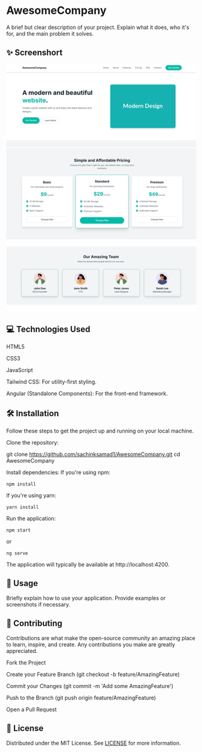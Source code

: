 # AwesomeCompany
A brief but clear description of your project. Explain what it does, who it's for, and the main problem it solves.

## ✨ Screenshort
![Screenshot of the application](screenshot-ac1.png "Application Screenshot 1")
![Screenshot of the application](screenshot-ac2.png "Application Screenshot 2")
![Screenshot of the application](screenshot-ac3.png "Application Screenshot 3")

## 💻 Technologies Used
HTML5

CSS3

JavaScript

Tailwind CSS: For utility-first styling.

Angular (Standalone Components): For the front-end framework.

## 🛠️ Installation
Follow these steps to get the project up and running on your local machine.

Clone the repository:

git clone https://github.com/sachinksamad1/AwesomeCompany.git
cd AwesomeCompany

Install dependencies:
If you're using npm:
```
npm install
```
If you're using yarn:
```
yarn install
```
Run the application:
```
npm start
```
or
```
ng serve
```
The application will typically be available at http://localhost:4200.

## 🚀 Usage
Briefly explain how to use your application. Provide examples or screenshots if necessary.

## 🤝 Contributing
Contributions are what make the open-source community an amazing place to learn, inspire, and create. Any contributions you make are greatly appreciated.

Fork the Project

Create your Feature Branch (git checkout -b feature/AmazingFeature)

Commit your Changes (git commit -m 'Add some AmazingFeature')

Push to the Branch (git push origin feature/AmazingFeature)

Open a Pull Request

## 📜 License
Distributed under the MIT License. See [LICENSE](LICENSE) for more information.
